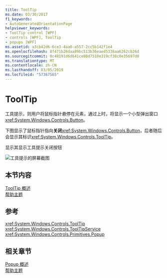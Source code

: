 ```yaml
---
title: ToolTip
ms.date: 03/30/2017
f1_keywords:
- AutoGeneratedOrientationPage
helpviewer_keywords:
- ToolTip control [WPF]
- controls [WPF], ToolTip
- popups [WPF]
ms.assetid: a3cb42d6-6ce3-4aa0-a557-2cc5b142f1e4
ms.openlocfilehash: 8f471b26daa89bc513b36eaed5336aa6262cb26d
ms.sourcegitcommit: 0c48191d6d641ce88d7510e319cf38c0e35697d0
ms.translationtype: MT
ms.contentlocale: zh-CN
ms.lasthandoff: 03/05/2019
ms.locfileid: "57367565"
---
```

# <a name="tooltip"></a>ToolTip
工具提示，则用户将鼠标指针悬停在元素，通过上时，将显示一个小型弹出窗口<xref:System.Windows.Controls.Button>。  
  
 下图显示了鼠标指针指向**关闭**<xref:System.Windows.Controls.Button>，后者随后会显示其标识<xref:System.Windows.Controls.ToolTip>。  
  
 显示其显示工具提示关闭按钮  
  
 ![工具提示的屏幕截图](./media/ss-ctl-tooltip.png "SS_CTL_tooltip")  
  
## <a name="in-this-section"></a>本节内容  
 [ToolTip 概述](tooltip-overview.md)  
  [帮助主题](tooltip-how-to-topics.md)  
  
## <a name="reference"></a>参考  
 <xref:System.Windows.Controls.ToolTip>  
  <xref:System.Windows.Controls.ToolTipService>  
  <xref:System.Windows.Controls.Primitives.Popup>  
  
## <a name="related-sections"></a>相关章节  
 [Popup 概述](popup-overview.md)  
  [帮助主题](popup-how-to-topics.md)
